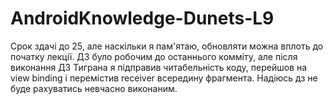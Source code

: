 # AndroidKnowledge-Dunets-L9

Срок здачі до 25, але наскільки я пам'ятаю, обновляти можна вплоть до початку лекції.
ДЗ було робочим до останнього комміту, але після виконання ДЗ Тиграна я підправив читабельність коду, перейшов на view binding і перемістив receiver всередину фрагмента.
Надіюсь дз не буде рахуватись невчасно виконаним.
